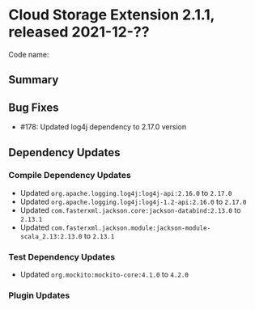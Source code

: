 # Cloud Storage Extension 2.1.1, released 2021-12-??

Code name:

## Summary

## Bug Fixes

* #178: Updated log4j dependency to 2.17.0 version

## Dependency Updates

### Compile Dependency Updates

* Updated `org.apache.logging.log4j:log4j-api:2.16.0` to `2.17.0`
* Updated `org.apache.logging.log4j:log4j-1.2-api:2.16.0` to `2.17.0`
* Updated `com.fasterxml.jackson.core:jackson-databind:2.13.0` to `2.13.1`
* Updated `com.fasterxml.jackson.module:jackson-module-scala_2.13:2.13.0` to `2.13.1`

### Test Dependency Updates

* Updated `org.mockito:mockito-core:4.1.0` to `4.2.0`

### Plugin Updates
